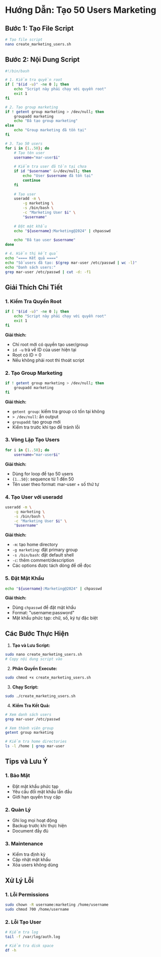 # Hướng Dẫn: Tạo 50 Users Marketing

## Bước 1: Tạo File Script

```bash
# Tạo file script
nano create_marketing_users.sh
```

## Bước 2: Nội Dung Script

```bash
#!/bin/bash

# 1. Kiểm tra quyền root
if [ "$(id -u)" -ne 0 ]; then
    echo "Script này phải chạy với quyền root"
    exit 1
fi

# 2. Tạo group marketing
if ! getent group marketing > /dev/null; then
    groupadd marketing
    echo "Đã tạo group marketing"
else
    echo "Group marketing đã tồn tại"
fi

# 3. Tạo 50 users
for i in {1..50}; do
    # Tạo tên user
    username="mar-user$i"
    
    # Kiểm tra user đã tồn tại chưa
    if id "$username" &>/dev/null; then
        echo "User $username đã tồn tại"
        continue
    fi
    
    # Tạo user
    useradd -m \
        -g marketing \
        -s /bin/bash \
        -c "Marketing User $i" \
        "$username"
    
    # Đặt mật khẩu
    echo "${username}:Marketing@2024" | chpasswd
    
    echo "Đã tạo user $username"
done

# 4. Hiển thị kết quả
echo "==== Kết quả ===="
echo "Số users đã tạo: $(grep mar-user /etc/passwd | wc -l)"
echo "Danh sách users:"
grep mar-user /etc/passwd | cut -d: -f1
```

## Giải Thích Chi Tiết

### 1. Kiểm Tra Quyền Root
```bash
if [ "$(id -u)" -ne 0 ]; then
    echo "Script này phải chạy với quyền root"
    exit 1
fi
```
**Giải thích:**
- Chỉ root mới có quyền tạo user/group
- `id -u` trả về ID của user hiện tại
- Root có ID = 0
- Nếu không phải root thì thoát script

### 2. Tạo Group Marketing
```bash
if ! getent group marketing > /dev/null; then
    groupadd marketing
fi
```
**Giải thích:**
- `getent group`: kiểm tra group có tồn tại không
- `> /dev/null`: ẩn output
- `groupadd`: tạo group mới
- Kiểm tra trước khi tạo để tránh lỗi

### 3. Vòng Lặp Tạo Users
```bash
for i in {1..50}; do
    username="mar-user$i"
```
**Giải thích:**
- Dùng for loop để tạo 50 users
- `{1..50}`: sequence từ 1 đến 50
- Tên user theo format: mar-user + số thứ tự

### 4. Tạo User với useradd
```bash
useradd -m \
    -g marketing \
    -s /bin/bash \
    -c "Marketing User $i" \
    "$username"
```
**Giải thích:**
- `-m`: tạo home directory
- `-g marketing`: đặt primary group
- `-s /bin/bash`: đặt default shell
- `-c`: thêm comment/description
- Các options được tách dòng để dễ đọc

### 5. Đặt Mật Khẩu
```bash
echo "${username}:Marketing@2024" | chpasswd
```
**Giải thích:**
- Dùng `chpasswd` để đặt mật khẩu
- Format: "username:password"
- Mật khẩu phức tạp: chữ, số, ký tự đặc biệt

## Các Bước Thực Hiện

1. **Tạo và Lưu Script:**
```bash
sudo nano create_marketing_users.sh
# Copy nội dung script vào
```

2. **Phân Quyền Execute:**
```bash
sudo chmod +x create_marketing_users.sh
```

3. **Chạy Script:**
```bash
sudo ./create_marketing_users.sh
```

4. **Kiểm Tra Kết Quả:**
```bash
# Xem danh sách users
grep mar-user /etc/passwd

# Xem thành viên group
getent group marketing

# Kiểm tra home directories
ls -l /home | grep mar-user
```

## Tips và Lưu Ý

### 1. Bảo Mật
- Đặt mật khẩu phức tạp
- Yêu cầu đổi mật khẩu lần đầu
- Giới hạn quyền truy cập

### 2. Quản Lý
- Ghi log mọi hoạt động
- Backup trước khi thực hiện
- Document đầy đủ

### 3. Maintenance
- Kiểm tra định kỳ
- Cập nhật mật khẩu
- Xóa users không dùng

## Xử Lý Lỗi

### 1. Lỗi Permissions
```bash
sudo chown -R username:marketing /home/username
sudo chmod 700 /home/username
```

### 2. Lỗi Tạo User
```bash
# Kiểm tra log
tail -f /var/log/auth.log

# Kiểm tra disk space
df -h
```

